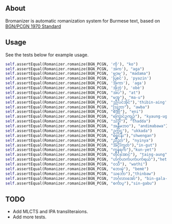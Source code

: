 ## About ##

Bromanizer is automatic romanization system for Burmese text, based on [BGN/PCGN 1970 Standard](http://earth-info.nga.mil/gns/html/Romanization/Romanization_Burmese.pdf)

## Usage ##

See the tests below for example usage.

```python
self.assertEqual(Romanizer.romanize(BGN_PCGN, 'ကို'), "ko")
self.assertEqual(Romanizer.romanize(BGN_PCGN, 'အက'), "aga")
self.assertEqual(Romanizer.romanize(BGN_PCGN, 'မဒမ'), "madama")
self.assertEqual(Romanizer.romanize(BGN_PCGN, 'ပြစင်'), 'pyazin')
self.assertEqual(Romanizer.romanize(BGN_PCGN, 'အကာ'), 'aga')
self.assertEqual(Romanizer.romanize(BGN_PCGN, 'အိုဘဲ့'), 'obè')
self.assertEqual(Romanizer.romanize(BGN_PCGN, "အပ်"), "at")
self.assertEqual(Romanizer.romanize(BGN_PCGN, "မအူ"), "ma-u")
self.assertEqual(Romanizer.romanize(BGN_PCGN, "သီးပင်အိုင်"),'thibin-aing')
self.assertEqual(Romanizer.romanize(BGN_PCGN, "ဩဘာ"), "awba")
self.assertEqual(Romanizer.romanize(BGN_PCGN, "ဧဏီ"), "eni")
self.assertEqual(Romanizer.romanize(BGN_PCGN, "ကြောင်ဥကျဉ်"), "kyaung-ugyin")
self.assertEqual(Romanizer.romanize(BGN_PCGN, "သဒ္ဒါ"), "thadda")
self.assertEqual(Romanizer.romanize(BGN_PCGN, "အန္တိမဘဝ"), "andimabawa")
self.assertEqual(Romanizer.romanize(BGN_PCGN, "ဥက္ကဌ"), "ukkada")
self.assertEqual(Romanizer.romanize(BGN_PCGN, "ရွှေငန်း"),"shwengan")
self.assertEqual(Romanizer.romanize(BGN_PCGN, "ညီညာ"), "nyinya")
self.assertEqual(Romanizer.romanize(BGN_PCGN, "အင်းကွတ်"),"in-gut")
self.assertEqual(Romanizer.romanize(BGN_PCGN, "ကွန်ရက်"),"kun-yet")
self.assertEqual(Romanizer.romanize(BGN_PCGN, "တိုင်အောင်"), "taing-aung")
self.assertEqual(Romanizer.romanize(BGN_PCGN, "ဟက်ဟက်ပက်ပက်ရယ်"),"het-hetpetpetyè")
self.assertEqual(Romanizer.romanize(BGN_PCGN, "ဝသီ"), "wathi")
self.assertEqual(Romanizer.romanize(BGN_PCGN, "ဘေးမဲ့"), "bemè")
self.assertEqual(Romanizer.romanize(BGN_PCGN, "သင်္ဘော"),"thinbaw")
self.assertEqual(Romanizer.romanize(BGN_PCGN, "ဘင်္ဂလားအော်"), "bin-gala-aw")
self.assertEqual(Romanizer.romanize(BGN_PCGN, "စင်္ကာပူ"),"sin-gabu")
```

## TODO ##

* Add MLCTS and IPA transliteraions.
* Add more tests.
